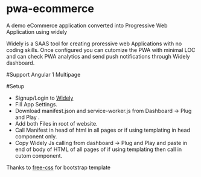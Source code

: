 # pwa-ecommerce
A demo eCommerce application converted into Progressive Web Application using widely 

Widely is a SAAS tool for creating proressive web Applications with no coding skills.
Once configured you can cutomize the PWA with minimal LOC and can check PWA analytics and send push notifications through Widely dashboard.

#Support
Angular 1
Multipage 

#Setup
* Signup/Login to [Widely](https://www.progresshive.io)
* Fill App Settings. 
* Download manifest.json and service-worker.js from Dashboard -> Plug and Play .
* Add both Files in root of website.
* Call Manifest in head of html in all pages or if using templating in head component only.
* Copy Widely Js calling from dashboard -> Plug and Play and paste in end of body of HTML of all pages of if using templating then call in cutom component.


Thanks to [free-css](http://www.free-css.com/free-css-templates/page201/shopper) for bootstrap template
